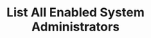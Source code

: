 ---
layout: queryPage
title: List All Enabled System Administrators
tablePlural: systemusers 
queryName: List-All-Enabled-System-Administrator.xml
---